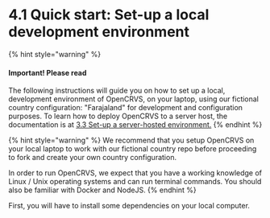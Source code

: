 # 4.1 Quick start: Set-up a local development environment

{% hint style="warning" %}
#### Important! Please read

The following instructions will guide you on how to set up a local, development environment of OpenCRVS, on your laptop, using our fictional country configuration: "Farajaland" for development and configuration purposes. To learn how to deploy OpenCRVS to a server host, the documentation is at [3.3 Set-up a server-hosted environment.](../3.3-set-up-a-server-hosted-environment)
{% endhint %}

{% hint style="warning" %}
We recommend that you setup OpenCRVS on your local laptop to work with our fictional country repo before proceeding to fork and create your own country configuration.

In order to run OpenCRVS, we expect that you have a working knowledge of Linux / Unix operating systems and can run terminal commands. You should also be familiar with Docker and NodeJS.
{% endhint %}

First, you will have to install some dependencies on your local computer.
